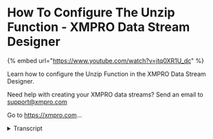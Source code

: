 # How To Configure The Unzip Function - XMPRO Data Stream Designer
{% embed url="https://www.youtube.com/watch?v=jtq0XR1U_dc" %}



Learn how to configure the Unzip Function in the XMPRO Data Stream Designer. 

Need help with creating your XMPRO data streams? Send an email to support@xmpro.com 

Go to https://xmpro.com...
<details>
<summary>Transcript</summary>Learn how to configure the Unzip Function in the XMPRO Data Stream Designer. 

Need help with creating your XMPRO data streams? Send an email to support@xmpro.com 

Go to https://xmpro.com...
but we are going to do here is look at

how to set up and configure the unzip

agent this agent allows a user to unzip

files of which the file path is provided

to it by its input endpoint now I

already have a CSV listener set up and

configured this loser listener is going

to read the file Pro from a CSV file go

to the tool box and search for unzip you

will find it under functions click on

the agent and drag it to the canvas like

the output end point of the first agent

to the input end point of the second

note the default name has been given to

this agent you can rename this agent by

clicking on the white space and start

typing click somewhere else on the

canvas and click save the unzip agent

requires input mapping to be done to do

this double-click on your arrow and map

the file location not the name of this

file location the sport variable comes

from the CSV agent which is an attribute

that it can be found in the CSV file

click on save doctor can you unzip agent

to configure this first make sure you're

using the correct collection if you're

not using the collection just select

another one from the drop-down next you

need to specify your out the directory

your appetite rectory is the directory

where the file will be stored after it's

been unzipped if you leave this blank

the same directory will be reduced as

where the original files can be located

click apply click Save the double check

of your stream has been configured

correctly click on integrity check none

of my agents are read which means

everything is fine to run the stream

click on publish as you can see the file

that I wanted to be unzipped is stored

in a folder in the directory that I've

specified if I double click on this you

will find the file
</details>
